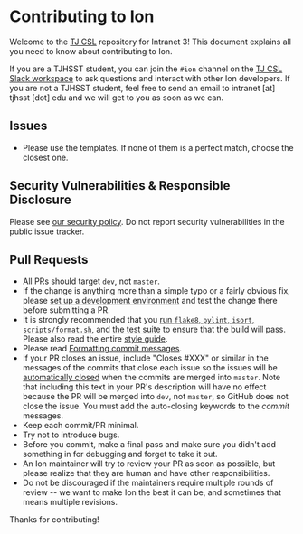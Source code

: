 # Contributing to Ion
Welcome to the [TJ CSL](https://sysadmins.tjhsst.edu) repository for Intranet 3! This document explains all you need to know about contributing to Ion.

If you are a TJHSST student, you can join the `#ion` channel on the [TJ CSL Slack workspace](https://tjcsl.slack.com) to ask questions and interact with other Ion developers.  If you are not a TJHSST student, feel free to send an email to intranet [at] tjhsst [dot] edu and we will get to you as soon as we can.


## Issues
- Please use the templates. If none of them is a perfect match, choose the closest one.

## Security Vulnerabilities & Responsible Disclosure
Please see [our security policy](SECURITY.md). Do not report security vulnerabilities in the public issue tracker.

## Pull Requests
- All PRs should target `dev`, not `master`.
- If the change is anything more than a simple typo or a fairly obvious fix, please [set up a development environment](docs/setup/vagrant.rst) and test the change there before submitting a PR.
- It is strongly recommended that you [run `flake8`, `pylint`, `isort`, `scripts/format.sh`](docs/developing/styleguide.rst#what-is-enforced-in-the-build), and [the test suite](docs/developing/testing.rst#running-tests) to ensure that the build will pass. Please also read the entire [style guide](docs/developing/styleguide.rst).
- Please read [Formatting commit messages](docs/developing/howto.rst#formatting-commit-messages).
- If your PR closes an issue, include "Closes #XXX" or similar in the messages of the commits that close each issue so the issues will be [automatically closed](https://help.github.com/en/articles/closing-issues-using-keywords) when the commits are merged into `master`.
  Note that including this text in your PR's description will have no effect because the PR will be merged into `dev`, not `master`, so GitHub does not close the issue. You must add the auto-closing keywords to the *commit* messages.
- Keep each commit/PR minimal.
- Try not to introduce bugs.
- Before you commit, make a final pass and make sure you didn't add something in for debugging and forget to take it out.
- An Ion maintainer will try to review your PR as soon as possible, but please realize that they are human and have other responsibilities.
- Do not be discouraged if the maintainers require multiple rounds of review -- we want to make Ion the best it can be, and sometimes that means multiple revisions.


Thanks for contributing!
